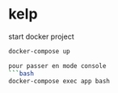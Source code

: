 # kelp


start docker project
```bash
docker-compose up

pour passer en mode console
```bash
docker-compose exec app bash
```
